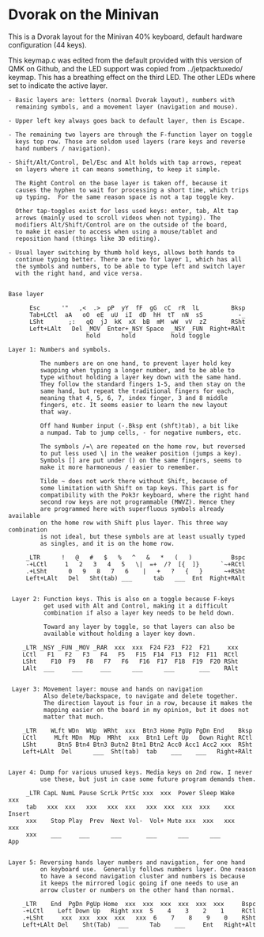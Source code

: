 # Dvorak on the Minivan

This is a Dvorak layout for the Minivan 40% keyboard, default hardware
configuration (44 keys).

This keymap.c was edited from the default provided with this version of
QMK on Github, and the LED support was copied from ../jetpacktuxedo/
keymap. This has a breathing effect on the third LED. The other LEDs
where set to indicate the active layer.


    - Basic layers are: letters (normal Dvorak layout), numbers with
      remaining symbols, and a movement layer (navigation and mouse).

    - Upper left key always goes back to default layer, then is Escape.

    - The remaining two layers are through the F-function layer on toggle
      keys top row. Those are seldom used layers (rare keys and reverse 
      hand numbers / navigation).

    - Shift/Alt/Control, Del/Esc and Alt holds with tap arrows, repeat
      on layers where it can means something, to keep it simple.

      The Right Control on the base layer is taken off, because it
      causes the hyphen to wait for processing a short time, which trips
      up typing.  For the same reason space is not a tap toggle key.

      Other tap-toggles exist for less used keys: enter, tab, Alt tap
      arrows (mainly used to scroll videos when not typing). The
      modifiers Alt/Shift/Control are on the outside of the board,
      to make it easier to access when using a mouse/tablet and
      reposition hand (things like 3D editing).

    - Usual layer switching by thumb hold keys, allows both hands to
      continue typing better. There are two for layer 1, which has all
      the symbols and numbers, to be able to type left and switch layer
      with the right hand, and vice versa.


    Base layer

          Esc      '"   ,<  .>  pP  yY  fF  gG  cC  rR  lL         Bksp
          Tab+LCtl  aA   oO  eE  uU  iI  dD  hH  tT  nN  sS          -_
          LSht       ;:   qQ  jJ  kK  xX  bB  mM  wW  vV  zZ       RSht
          Left+LAlt   Del _MOV  Enter+_NSY Space  _NSY _FUN  Right+RAlt
                          hold      hold          hold toggle 
        
    Layer 1: Numbers and symbols.

             The numbers are on one hand, to prevent layer hold key
             swapping when typing a longer number, and to be able to
             type without holding a layer key down with the same hand.
             They follow the standard fingers 1-5, and then stay on the
             same hand, but repeat the traditional fingers for each,
             meaning that 4, 5, 6, 7, index finger, 3 and 8 middle
             fingers, etc. It seems easier to learn the new layout
             that way.

             Off hand Number input (-.Bksp ent (shft)tab), a bit like
             a numpad. Tab to jump cells, - for negative numbers, etc.

             The symbols /=\ are repeated on the home row, but reversed
             to put less used \| in the weaker position (jumps a key).
             Symbols [] are put under () on the same fingers, seems to
             make it more harmoneous / easier to remember.

             Tilde ~ does not work there without Shift, because of
             some limitation with Shift on tap keys. This part is for
             compatibility with the Pok3r keyboard, where the right hand
             second row keys are not programmable (MWVZ). Hence they
             are programmed here with superfluous symbols already available
             on the home row with Shift plus layer. This three way combination
             is not ideal, but these symbols are at least usually typed
             as singles, and it is on the home row.

         _LTR      !   @   #   $   %   ^   &   *   (   )           Bspc
         -+LCtl     1   2   3   4   5   \|  =+  /?  [{  ]}      `~+RCtl
         .+LSht      0   9   8   7   6    |   +   ?   {   }      ~+RSht
         Left+LAlt   Del   Sht(tab) ___      tab   ___  Ent  Right+RAlt
         
                
     Layer 2: Function keys. This is also on a toggle because F-keys
              get used with Alt and Control, making it a difficult 
              combination if also a layer key needs to be held down.

              Toward any layer by toggle, so that layers can also be
              available without holding a layer key down.
    
        _LTR _NSY _FUN _MOV _RAR  xxx  xxx  F24 F23  F22  F21     xxx
        LCtl   F1   F2   F3   F4   F5   F15  F14  F13  F12  F11  RCtl
        LSht    F10  F9   F8   F7   F6   F16  F17  F18  F19  F20 RSht
        LAlt  ___     ___     ___      ___      ___       ___    RAlt
        

     Layer 3: Movement layer: mouse and hands on navigation
              Also delete/backspace, to navigate and delete together.
              The direction layout is four in a row, because it makes the
              mapping easier on the board in my opinion, but it does not
              matter that much.

        _LTR    WLft WDn  WUp  WRht  xxx  Btn3 Home PgUp PgDn End    Bksp
        LCtl     MLft MDn  MUp  MRht  xxx  Btn1 Left Up   Down Right RCtl
        LSht      Btn5 Btn4 Btn3 Butn2 Btn1 Btn2 Acc0 Acc1 Acc2 xxx  RSht
        Left+LAlt  Del      ___  Sht(tab)  tab    ___    ___   Right+RAlt
        
                
    Layer 4: Dump for various unused keys. Media keys on 2nd row. I never
             use these, but just in case some future program demands them.

         _LTR CapL NumL Pause ScrLk PrtSc xxx  xxx  Power Sleep Wake    xxx   
         tab   xxx  xxx   xxx   xxx  xxx   xxx  xxx  xxx  xxx    xxx Insert
         xxx    Stop Play  Prev  Next Vol-  Vol+ Mute xxx  xxx   xxx    xxx
         xxx    ___     ___      ___       ___      ___      ___        App
        

    Layer 5: Reversing hands layer numbers and navigation, for one hand
             on keyboard use.  Generally follows numbers layer. One reason
             to have a second navigation cluster and numbers is because
             it keeps the mirrored logic going if one needs to use an
             arrow cluster or numbers on the other hand than normal.
    
        _LTR    End  PgDn PgUp Home  xxx  xxx  xxx  xxx  xxx  xxx     Bspc
        -+LCtl    Left Down Up   Right xxx  5    4    3    2    1     RCtl
        .+LSht     xxx  xxx  xxx  xxx   xxx  6    7    8    9    0    RSht
        Left+LAlt Del    Sht(Tab)  ___      Tab    ___     Ent   Right+Alt
        
